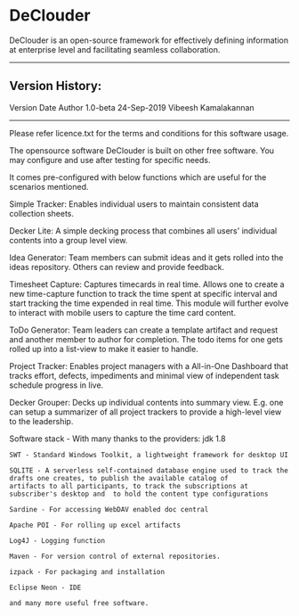 # DeClouder
DeClouder is an open-source framework for effectively defining information at enterprise level and facilitating seamless collaboration.

***************************************************************
Version History:
----------------
Version     Date            Author
1.0-beta    24-Sep-2019     Vibeesh Kamalakannan
***************************************************************

Please refer licence.txt for the terms and conditions for this software usage.

The opensource software DeClouder  is built on other free software. You may configure and use after testing for specific needs.

It comes pre-configured with below functions which are useful for the scenarios mentioned.

Simple Tracker:
Enables individual users to maintain consistent data collection sheets.

Decker Lite:
A simple decking process that combines all users' individual contents into a group level view.

Idea Generator:
Team members can submit ideas and it gets rolled into the ideas repository. Others can review and provide feedback.

Timesheet Capture:
Captures timecards in real time. Allows one to create a new time-capture function to track the time spent at specific interval and start tracking the time expended in real time. This module will further evolve to interact with mobile users to capture the time card content.

ToDo Generator:
Team leaders can create a template artifact and request and another member to author for completion. The todo items for one gets rolled up into a list-view to make it easier to handle.

Project Tracker:
Enables project managers with a All-in-One Dashboard that tracks effort, defects, impediments and minimal view of independent task schedule progress in live.

Decker Grouper:
Decks up individual contents into summary view. E.g. one can setup a summarizer of all project trackers to provide a high-level view to the leadership.

Software stack - With many thanks to the providers:
	jdk 1.8
	
	SWT - Standard Windows Toolkit, a lightweight framework for desktop UI
	
	SQLITE - A serverless self-contained database engine used to track the drafts one creates, to publish the available catalog of
	artifacts to all participants, to track the subscriptions at subscriber's desktop and  to hold the content type configurations
	
	Sardine - For accessing WebDAV enabled doc central
	
	Apache POI - For rolling up excel artifacts
	
	Log4J - Logging function
	
	Maven - For version control of external repositories.
	
	izpack - For packaging and installation
	
	Eclipse Neon - IDE
	
	and many more useful free software.
	
